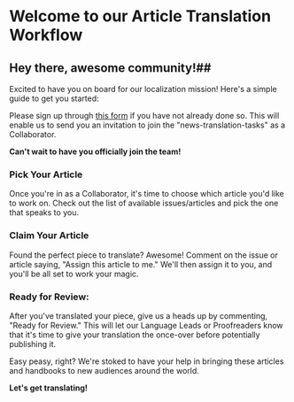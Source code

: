 # Welcome to our Article Translation Workflow

## Hey there, awesome community!##

Excited to have you on board for our localization mission! Here's a simple guide to get you started:

Please sign up through [this form](https://forms.gle/1w8umSbTF4JTPwyj9) if you have not already done so. This will enable us to send you an invitation to join the "news-translation-tasks" as a Collaborator. 

**Can't wait to have you officially join the team!**

### Pick Your Article

Once you're in as a Collaborator, it's time to choose which article you'd like to work on. Check out the list of available issues/articles and pick the one that speaks to you.

### Claim Your Article

Found the perfect piece to translate? Awesome! Comment on the issue or article saying, "Assign this article to me." We'll then assign it to you, and you'll be all set to work your magic.

### Ready for Review: 

After you've translated your piece, give us a heads up by commenting, "Ready for Review." This will let our Language Leads or Proofreaders know that it's time to give your translation the once-over before potentially publishing it.

Easy peasy, right? We're stoked to have your help in bringing these articles and handbooks to new audiences around the world. 

**Let's get translating!**
